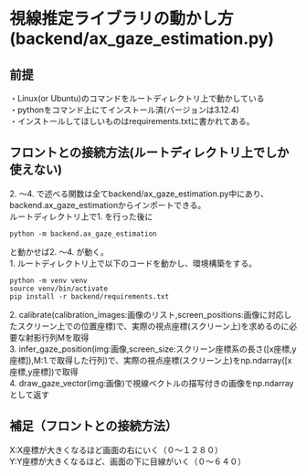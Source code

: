 # 視線推定ライブラリの動かし方(backend/ax_gaze_estimation.py)
## 前提
・Linux(or Ubuntu)のコマンドをルートディレクトリ上で動かしている  
・pythonをコマンド上にてインストール済(バージョンは3.12.4)  
・インストールしてほしいものはrequirements.txtに書かれてある。
## フロントとの接続方法(ルートディレクトリ上でしか使えない)
2\. ～4\. で述べる関数は全てbackend/ax_gaze_estimation.py中にあり、backend.ax_gaze_estimationからインポートできる。  
ルートディレクトリ上で1\. を行った後に  
```
python -m backend.ax_gaze_estimation
```
と動かせば2\. ～4\. が動く。  
1\. ルートディレクトリ上で以下のコードを動かし、環境構築をする。
```
python -m venv venv  
source venv/bin/activate  
pip install -r backend/requirements.txt  
```
2\. calibrate(calibration_images:画像のリスト,screen_positions:画像に対応したスクリーン上での位置座標)で、実際の視点座標(スクリーン上)を求めるのに必要な射影行列Mを取得  
3\. infer_gaze_position(img:画像,screen_size:スクリーン座標系の長さ([x座標,y座標]),M:1\.で取得した行列)で、実際の視点座標(スクリーン上)をnp.ndarray([x座標,y座標])で取得  
4\. draw_gaze_vector(img:画像)で視線ベクトルの描写付きの画像をnp.ndarrayとして返す
## 補足（フロントとの接続方法）
X:X座標が大きくなるほど画面の右にいく（０～１２８０）  
Y:Y座標が大きくなるほど、画面の下に目線がいく（０～６４０）   
